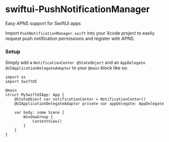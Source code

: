 # swiftui-PushNotificationManager
Easy APNS support for SwiftUI apps

Import `PushNotificationManager.swift` into your Xcode project to easily request push notification permissions and register with APNS.

### Setup

Simply add a `NotificationCenter @StateObject` and an `AppDelegate @UIApplicationDelegateAdaptor` to your `@main` block like so:

```
import os
import SwiftUI

@main
struct MySwiftUIApp: App {
	@StateObject var notificationCenter = NotificationCenter()
	@UIApplicationDelegateAdaptor private var appDelegate: AppDelegate

	var body: some Scene {
		WindowGroup {
			ContentView()
		}
	}
}
```
